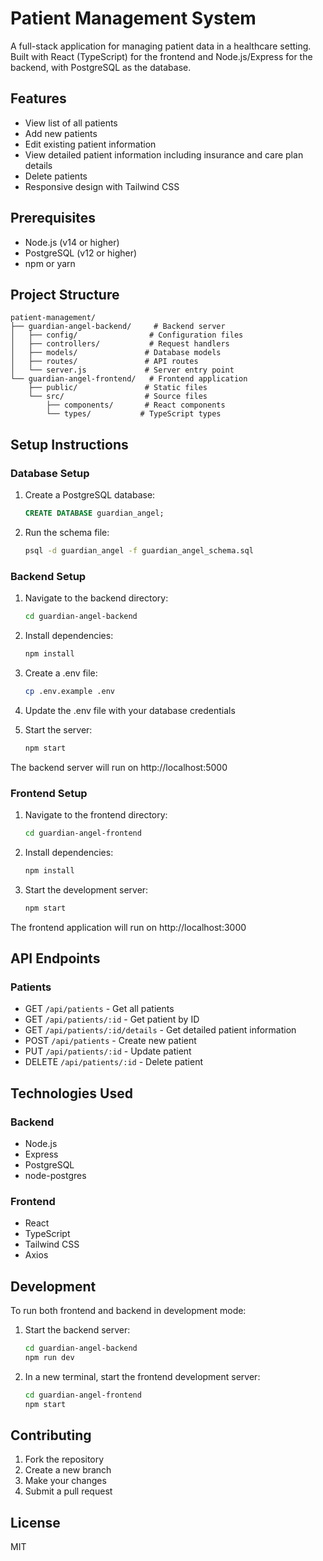 # Patient Management System

A full-stack application for managing patient data in a healthcare setting. Built with React (TypeScript) for the frontend and Node.js/Express for the backend, with PostgreSQL as the database.

## Features

- View list of all patients
- Add new patients
- Edit existing patient information
- View detailed patient information including insurance and care plan details
- Delete patients
- Responsive design with Tailwind CSS

## Prerequisites

- Node.js (v14 or higher)
- PostgreSQL (v12 or higher)
- npm or yarn

## Project Structure

```
patient-management/
├── guardian-angel-backend/     # Backend server
│   ├── config/                # Configuration files
│   ├── controllers/           # Request handlers
│   ├── models/               # Database models
│   ├── routes/               # API routes
│   └── server.js             # Server entry point
└── guardian-angel-frontend/   # Frontend application
    ├── public/               # Static files
    └── src/                  # Source files
        ├── components/       # React components
        └── types/           # TypeScript types
```

## Setup Instructions

### Database Setup

1. Create a PostgreSQL database:
   ```sql
   CREATE DATABASE guardian_angel;
   ```

2. Run the schema file:
   ```bash
   psql -d guardian_angel -f guardian_angel_schema.sql
   ```

### Backend Setup

1. Navigate to the backend directory:
   ```bash
   cd guardian-angel-backend
   ```

2. Install dependencies:
   ```bash
   npm install
   ```

3. Create a .env file:
   ```bash
   cp .env.example .env
   ```

4. Update the .env file with your database credentials

5. Start the server:
   ```bash
   npm start
   ```

The backend server will run on http://localhost:5000

### Frontend Setup

1. Navigate to the frontend directory:
   ```bash
   cd guardian-angel-frontend
   ```

2. Install dependencies:
   ```bash
   npm install
   ```

3. Start the development server:
   ```bash
   npm start
   ```

The frontend application will run on http://localhost:3000

## API Endpoints

### Patients

- GET `/api/patients` - Get all patients
- GET `/api/patients/:id` - Get patient by ID
- GET `/api/patients/:id/details` - Get detailed patient information
- POST `/api/patients` - Create new patient
- PUT `/api/patients/:id` - Update patient
- DELETE `/api/patients/:id` - Delete patient

## Technologies Used

### Backend
- Node.js
- Express
- PostgreSQL
- node-postgres

### Frontend
- React
- TypeScript
- Tailwind CSS
- Axios

## Development

To run both frontend and backend in development mode:

1. Start the backend server:
   ```bash
   cd guardian-angel-backend
   npm run dev
   ```

2. In a new terminal, start the frontend development server:
   ```bash
   cd guardian-angel-frontend
   npm start
   ```

## Contributing

1. Fork the repository
2. Create a new branch
3. Make your changes
4. Submit a pull request

## License

MIT
